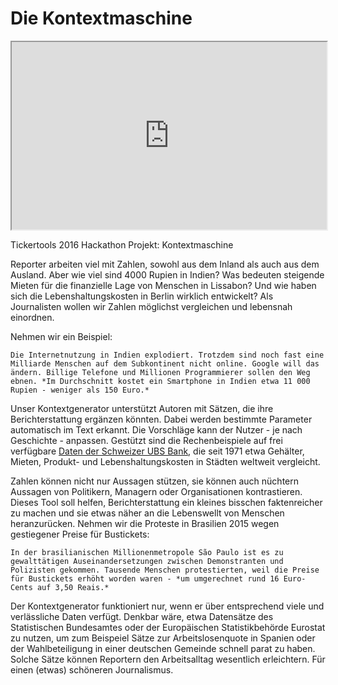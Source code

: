 # Die Kontextmaschine

<iframe src="https://martinvirtel.github.io/kontextmaschine/build/" style="width: 100%; height: 300px; scrolling: no">
</iframe>


Tickertools 2016 Hackathon Projekt: Kontextmaschine

Reporter arbeiten viel mit Zahlen, sowohl aus dem Inland als auch aus dem Ausland. Aber wie viel sind 4000 Rupien in Indien? Was bedeuten steigende Mieten für die finanzielle Lage von Menschen in Lissabon? Und wie haben sich die Lebenshaltungskosten in Berlin wirklich entwickelt? Als Journalisten wollen wir Zahlen möglichst vergleichen und lebensnah einordnen.

Nehmen wir ein Beispiel:

```Die Internetnutzung in Indien explodiert. Trotzdem sind noch fast eine Milliarde Menschen auf dem Subkontinent nicht online. Google will das ändern. Billige Telefone und Millionen Programmierer sollen den Weg ebnen. *Im Durchschnitt kostet ein Smartphone in Indien etwa 11 000 Rupien - weniger als 150 Euro.*```

Unser Kontextgenerator unterstützt Autoren mit Sätzen, die ihre Berichterstattung ergänzen könnten. Dabei werden bestimmte Parameter automatisch im Text erkannt. Die Vorschläge kann der Nutzer - je nach Geschichte - anpassen.  Gestützt sind die Rechenbeispiele auf frei verfügbare [Daten der Schweizer UBS Bank](https://www.ubs.com/microsites/prices-earnings/open-data.html), die seit 1971 etwa Gehälter, Mieten, Produkt- und Lebenshaltungskosten in Städten weltweit vergleicht.

Zahlen können nicht nur Aussagen stützen, sie können auch nüchtern Aussagen von Politikern, Managern oder Organisationen kontrastieren.  Dieses Tool soll helfen, Berichterstattung ein kleines bisschen faktenreicher zu machen und sie etwas näher an die Lebenswellt von Menschen heranzurücken. Nehmen wir die Proteste in Brasilien 2015 wegen gestiegener Preise für Bustickets:

```In der brasilianischen Millionenmetropole São Paulo ist es zu gewalttätigen Auseinandersetzungen zwischen Demonstranten und Polizisten gekommen. Tausende Menschen protestierten, weil die Preise für Bustickets erhöht worden waren - *um umgerechnet rund 16 Euro-Cents auf 3,50 Reais.*``` 

Der Kontextgenerator funktioniert nur, wenn er über entsprechend viele und verlässliche Daten verfügt. Denkbar wäre, etwa  Datensätze des Statistischen Bundesamtes oder der Europäischen Statistikbehörde Eurostat zu nutzen, um zum Beispeiel Sätze zur Arbeitslosenquote in Spanien oder der Wahlbeteiligung in einer deutschen Gemeinde schnell parat zu haben. Solche Sätze können Reportern den Arbeitsalltag wesentlich erleichtern. Für einen (etwas) schöneren Journalismus.  
